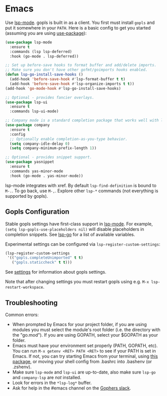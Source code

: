 # Emacs

Use [lsp-mode]. gopls is built in as a client. You first must install `gopls` and put it somewhere in your `PATH`. Here is a basic config to get you started (assuming you are using [use-package]):

```lisp
(use-package lsp-mode
  :ensure t
  :commands (lsp lsp-deferred)
  :hook (go-mode . lsp-deferred))

;; Set up before-save hooks to format buffer and add/delete imports.
;; Make sure you don't have other gofmt/goimports hooks enabled.
(defun lsp-go-install-save-hooks ()
  (add-hook 'before-save-hook #'lsp-format-buffer t t)
  (add-hook 'before-save-hook #'lsp-organize-imports t t))
(add-hook 'go-mode-hook #'lsp-go-install-save-hooks)

;; Optional - provides fancier overlays.
(use-package lsp-ui
  :ensure t
  :commands lsp-ui-mode)

;; Company mode is a standard completion package that works well with lsp-mode.
(use-package company
  :ensure t
  :config
  ;; Optionally enable completion-as-you-type behavior.
  (setq company-idle-delay 0)
  (setq company-minimum-prefix-length 1))

;; Optional - provides snippet support.
(use-package yasnippet
  :ensure t
  :commands yas-minor-mode
  :hook (go-mode . yas-minor-mode))
```

lsp-mode integrates with xref. By default `lsp-find-definition` is bound to `M-.`. To go back, use `M-,`. Explore other `lsp-*` commands (not everything is supported by gopls).

## Gopls Configuration

Stable gopls settings have first-class support in [lsp-mode]. For example, `(setq lsp-gopls-use-placeholders nil)` will disable placeholders in completion snippets. See [lsp-go] for a list of available variables.

Experimental settings can be configured via `lsp-register-custom-settings`:

```lisp
(lsp-register-custom-settings
 '(("gopls.completeUnimported" t t)
   ("gopls.staticcheck" t t)))
```

See [settings] for information about gopls settings.

Note that after changing settings you must restart gopls using e.g. `M-x lsp-restart-workspace`.

## Troubleshooting

Common errors:
- When prompted by Emacs for your project folder, if you are using modules you must select the module's root folder (i.e. the directory with the "go.mod"). If you are using GOPATH, select your $GOPATH as your folder.
- Emacs must have your environment set properly (PATH, GOPATH, etc). You can run `M-x getenv <RET> PATH <RET>` to see if your PATH is set in Emacs. If not, you can try starting Emacs from your terminal, using [this package][exec-path-from-shell], or moving your shell config from .bashrc into .bashenv (or .zshenv).
- Make sure `lsp-mode` and `lsp-ui` are up-to-date, also make sure `lsp-go` and `company-lsp` are _not_ installed.
- Look for errors in the `*lsp-log*` buffer.
- Ask for help in the #emacs channel on the [Gophers slack].

[lsp-mode]: https://github.com/emacs-lsp/lsp-mode
[use-package]: https://github.com/jwiegley/use-package
[exec-path-from-shell]: https://github.com/purcell/exec-path-from-shell
[settings]: settings.md
[lsp-go]: https://github.com/emacs-lsp/lsp-mode/blob/master/clients/lsp-go.el
[Gophers slack]: https://invite.slack.golangbridge.org/
